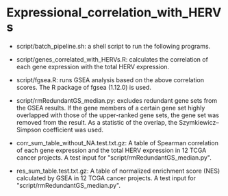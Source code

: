 # Expressional_correlation_with_HERVs

* script/batch_pipeline.sh: a shell script to run the following programs.
* script/genes_correlated_with_HERVs.R: calculates the correlation of each gene expression with the total HERV expression.
* script/fgsea.R: runs GSEA analysis based on the above correlation scores. The R package of fgsea (1.12.0) is used.
* script/rmRedundantGS_median.py: excludes redundant gene sets from the GSEA results. If the gene members of a certain gene set highly overlapped with those of the upper-ranked gene sets, the gene set was removed from the result. As a statistic of the overlap, the Szymkiewicz–Simpson coefficient was used.

* corr_sum_table_without_NA.test.txt.gz: A table of Spearman correlation of each gene expression and the total HERV expression in 12 TCGA cancer projects. 
A test input for "script/rmRedundantGS_median.py".
* res_sum_table.test.txt.gz: A table of normalized enrichment score (NES) calculated by GSEA in 12 TCGA cancer projects. A test input for "script/rmRedundantGS_median.py".
